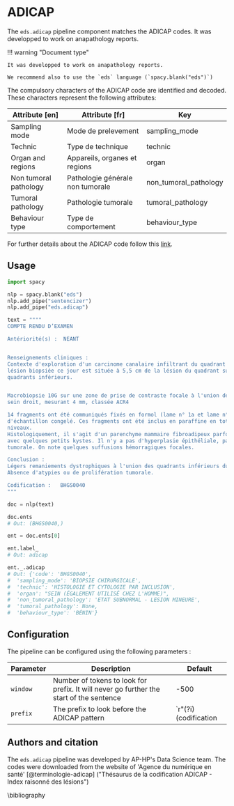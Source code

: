 # ADICAP

The `eds.adicap` pipeline component matches the ADICAP codes. It was developped to work on anapathology reports.

!!! warning "Document type"

    It was developped to work on anapathology reports.

    We recommend also to use the `eds` language (`spacy.blank("eds")`)

The compulsory characters of the ADICAP code are identified and decoded.
These characters represent the following attributes:



| Attribute [en]        | Attribute [fr]                   | Key                   |
| --------------------- | -------------------------------- | --------------------- |
| Sampling mode         | Mode de prelevement              | sampling_mode         |
| Technic               | Type de technique                | technic               |
| Organ and regions     | Appareils, organes et regions    | organ                 |
| Non tumoral pathology | Pathologie générale non tumorale | non_tumoral_pathology |
| Tumoral pathology     | Pathologie tumorale              | tumoral_pathology     |
| Behaviour type        | Type de comportement             | behaviour_type        |



For further details about the ADICAP code follow this [link](https://smt.esante.gouv.fr/wp-json/ans/terminologies/document?terminologyId=terminologie-adicap&fileName=cgts_sem_adicap_fiche-detaillee.pdf).

## Usage

<!-- no-check -->

```python
import spacy

nlp = spacy.blank("eds")
nlp.add_pipe("sentencizer")
nlp.add_pipe("eds.adicap")

text = """"
COMPTE RENDU D’EXAMEN

Antériorité(s) :  NEANT


Renseignements cliniques :
Contexte d'exploration d'un carcinome canalaire infiltrant du quadrant supéro-externe du sein droit. La
lésion biopsiée ce jour est située à 5,5 cm de la lésion du quadrant supéro-externe, à l'union des
quadrants inférieurs.


Macrobiopsie 10G sur une zone de prise de contraste focale à l'union des quadrants inférieurs du
sein droit, mesurant 4 mm, classée ACR4

14 fragments ont été communiqués fixés en formol (lame n° 1a et lame n° 1b) . Il n'y a pas eu
d'échantillon congelé. Ces fragments ont été inclus en paraffine en totalité et coupés sur plusieurs
niveaux.
Histologiquement, il s'agit d'un parenchyme mammaire fibroadipeux parfois légèrement dystrophique
avec quelques petits kystes. Il n'y a pas d'hyperplasie épithéliale, pas d'atypie, pas de prolifération
tumorale. On note quelques suffusions hémorragiques focales.

Conclusion :
Légers remaniements dystrophiques à l'union des quadrants inférieurs du sein droit.
Absence d'atypies ou de prolifération tumorale.

Codification :   BHGS0040
"""

doc = nlp(text)

doc.ents
# Out: (BHGS0040,)

ent = doc.ents[0]

ent.label_
# Out: adicap

ent._.adicap
# Out: {'code': 'BHGS0040',
#  'sampling_mode': 'BIOPSIE CHIRURGICALE',
#  'technic': 'HISTOLOGIE ET CYTOLOGIE PAR INCLUSION',
#  'organ': "SEIN (ÉGALEMENT UTILISÉ CHEZ L'HOMME)",
#  'non_tumoral_pathology': 'ETAT SUBNORMAL - LESION MINEURE',
#  'tumoral_pathology': None,
#  'behaviour_type': 'BÉNIN'}
```

## Configuration

The pipeline can be configured using the following parameters :

| Parameter   | Description                                                                            | Default                        |
|-------------|----------------------------------------------------------------------------------------|--------------------------------|
| `window`    | Number of tokens to look for prefix. It will never go further the start of the sentence| -500                           |
| `prefix`    | The prefix to look before the ADICAP pattern                                           | `r"(?i)(codification|adicap)"` |


## Authors and citation

The `eds.adicap` pipeline was developed by AP-HP's Data Science team.
The codes were downloaded from the website of 'Agence du numérique en santé' [@terminologie-adicap] ("Thésaurus de la codification ADICAP - Index raisonné des lésions")

\bibliography
